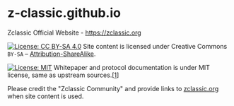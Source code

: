 # z-classic.github.io
Zclassic Official Website - https://zclassic.org

[![License: CC BY-SA 4.0](https://img.shields.io/badge/License-CC%20BY--SA%204.0-lightgrey.svg)](https://creativecommons.org/licenses/by-sa/4.0/) Site content is licensed under Creative Commons `BY-SA` – [Attribution-ShareAlike](LICENSE.md).

[![License: MIT](https://img.shields.io/badge/License-MIT-yellow.svg)](https://opensource.org/licenses/MIT) Whitepaper and protocol documentation is under MIT license, same as upstream sources.[[1](https://github.com/zcash/zips/blob/master/COPYING)]

Please credit the "Zclassic Community" and provide links to [zclassic.org](https://zclassic.org) when site content is used.
